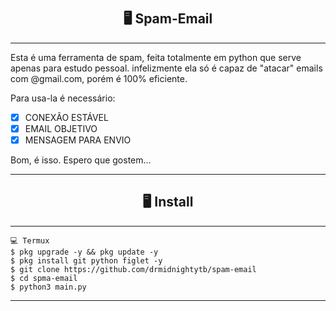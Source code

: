 # <h2 align="center">🖥 Spam-Email</h2>
---------------------------------------------------------------------------

Esta é uma ferramenta de spam, feita totalmente em python que serve apenas para estudo pessoal.
infelizmente ela só é capaz de "atacar" emails com @gmail.com, porém é 100% eficiente.

Para usa-la é necessário:
- [x] CONEXÃO ESTÁVEL
- [x] EMAIL OBJETIVO
- [x] MENSAGEM PARA ENVIO

Bom, é isso. Espero que gostem...

---------------------------------------------------------------------------

<h2 align="center">🖥 Install</h2>

---------------------------------------------------------------------------

```
💻 Termux
$ pkg upgrade -y && pkg update -y
$ pkg install git python figlet -y
$ git clone https://github.com/drmidnightytb/spam-email
$ cd spma-email
$ python3 main.py
```

---------------------------------------------------------------------------
